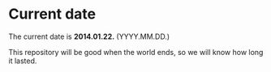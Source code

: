 # Current date

The current date is **2014.01.22.** (YYYY.MM.DD.)

This repository will be good when the world ends, so we will know how long it lasted.